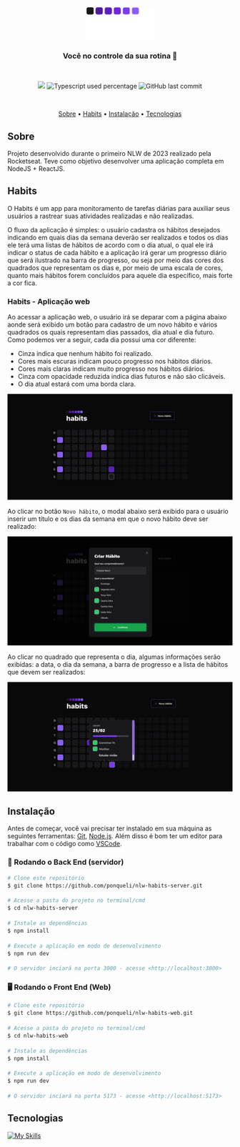 <p align="center">
  <img src="./src/assets/logo.svg" alt="Logo" width="150"/>
</p>
<h3 align="center">
Você no controle da sua rotina 🚀
</h3>

<br>

<p align="center">
  <img src="https://img.shields.io/static/v1?label=nlw&message=setup&color=blueviolet&style=flat"/>
   <img alt="Typescript used percentage" src="https://img.shields.io/github/languages/top/ponqueli/nlw-habits-web?&color=blueviolet&style=flat"
  />
  <img alt="GitHub last commit" src="https://img.shields.io/github/last-commit/ponqueli/nlw-habits-web?&color=blueviolet&style=flat">
</p>
<br>

<p align="center">
  <a href="#sobre">Sobre</a> •
  <a href="#habits">Habits</a> •
  <a href="#instalação">Instalação</a> •
  <a href="#tecnologias">Tecnologias</a> 
</p>

## Sobre

Projeto desenvolvido durante o primeiro NLW de 2023 realizado pela Rocketseat. Teve como objetivo desenvolver uma aplicação completa em NodeJS + ReactJS.

## Habits

O Habits é um app para monitoramento de tarefas diárias para auxiliar seus usuários a rastrear suas atividades realizadas e não realizadas.

O fluxo da aplicação é simples: o usuário cadastra os hábitos desejados indicando em quais dias da semana deverão ser realizados e todos os dias ele terá uma listas de hábitos de acordo com o dia atual, o qual ele irá indicar o status de cada hábito e a aplicação irá gerar um progresso diário que será ilustrado na barra de progresso, ou seja por meio das cores dos quadrados que representam os dias e, por meio de uma escala de cores, quanto mais hábitos forem concluídos para aquele dia específico, mais forte a cor fica.

### Habits - Aplicação web

Ao acessar a aplicação web, o usuário irá se deparar com a página abaixo aonde será exibido um botão para cadastro de um novo hábito e vários quadrados os quais representam dias passados, dia atual e dia futuro. Como podemos ver a seguir, cada dia possui uma cor diferente:

- Cinza indica que nenhum hábito foi realizado.
- Cores mais escuras indicam pouco progresso nos hábitos diários.
- Cores mais claras indicam muito progresso nos hábitos diários.
- Cinza com opacidade reduzida indica dias futuros e não são clicáveis.
- O dia atual estará com uma borda clara.

![Home](github/home.png)

Ao clicar no botão `Novo hábito`, o modal abaixo será exibido para o usuário inserir um título e os dias da semana em que o novo hábito deve ser realizado:

![Alt text](github/modal.png)

Ao clicar no quadrado que representa o dia, algumas informações serão exibidas: a data, o dia da semana, a barra de progresso e a lista de hábitos que devem ser realizados:

![Alt text](github/popOverDetail.png)

## Instalação

Antes de começar, você vai precisar ter instalado em sua máquina as seguintes ferramentas:
[Git](https://git-scm.com), [Node.js](https://nodejs.org/en/).
Além disso é bom ter um editor para trabalhar com o código como [VSCode](https://code.visualstudio.com/).

### 🎲 Rodando o Back End (servidor)

```bash
# Clone este repositório
$ git clone https://github.com/ponqueli/nlw-habits-server.git

# Acesse a pasta do projeto no terminal/cmd
$ cd nlw-habits-server

# Instale as dependências
$ npm install

# Execute a aplicação em modo de desenvolvimento
$ npm run dev

# O servidor inciará na porta 3000 - acesse <http://localhost:3000>
```

### 🖥️ Rodando o Front End (Web)

```bash
# Clone este repositório
$ git clone https://github.com/ponqueli/nlw-habits-web.git

# Acesse a pasta do projeto no terminal/cmd
$ cd nlw-habits-web

# Instale as dependências
$ npm install

# Execute a aplicação em modo de desenvolvimento
$ npm run dev

# O servidor inciará na porta 5173 - acesse <http://localhost:5173>
```

## Tecnologias

[![My Skills](https://skillicons.dev/icons?i=react,nodejs,prisma,sqlite,tailwindcss,ts)](https://skillicons.dev)

</div>